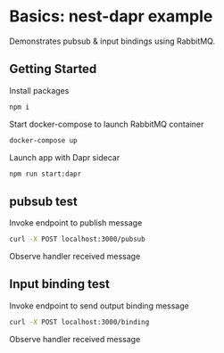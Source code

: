 # Basics: nest-dapr example

Demonstrates pubsub & input bindings using RabbitMQ.

## Getting Started

Install packages

```bash
npm i
```

Start docker-compose to launch RabbitMQ container

```bash
docker-compose up
```

Launch app with Dapr sidecar

```bash
npm run start:dapr
```

## pubsub test

Invoke endpoint to publish message

```bash
curl -X POST localhost:3000/pubsub
```

Observe handler received message

## Input binding test

Invoke endpoint to send output binding message

```bash
curl -X POST localhost:3000/binding
```

Observe handler received message
